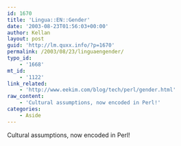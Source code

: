 ```yaml
---
id: 1670
title: 'Lingua::EN::Gender'
date: '2003-08-23T01:56:03+00:00'
author: Kellan
layout: post
guid: 'http://lm.quxx.info/?p=1670'
permalink: /2003/08/23/linguaengender/
typo_id:
    - '1668'
mt_id:
    - '1122'
link_related:
    - 'http://www.eekim.com/blog/tech/perl/gender.html'
raw_content:
    - 'Cultural assumptions, now encoded in Perl!'
categories:
    - Aside
---
```


Cultural assumptions, now encoded in Perl!